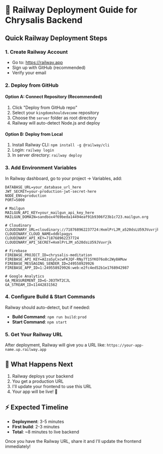 # 🚀 Railway Deployment Guide for Chrysalis Backend

## Quick Railway Deployment Steps

### 1. Create Railway Account
- Go to: https://railway.app
- Sign up with GitHub (recommended)
- Verify your email

### 2. Deploy from GitHub

#### Option A: Connect Repository (Recommended)
1. Click "Deploy from GitHub repo"
2. Select your `kingdomshouldvecome` repository
3. Choose the `server` folder as root directory
4. Railway will auto-detect Node.js and deploy

#### Option B: Deploy from Local
1. Install Railway CLI: `npm install -g @railway/cli`
2. Login: `railway login`
3. In server directory: `railway deploy`

### 3. Add Environment Variables
In Railway dashboard, go to your project → Variables, add:

```env
DATABASE_URL=your_database_url_here
JWT_SECRET=your-production-jwt-secret-here
NODE_ENV=production
PORT=5000

# Mailgun
MAILGUN_API_KEY=your_mailgun_api_key_here
MAILGUN_DOMAIN=sandbox4f69beda14494eaf91b9306f23b1c723.mailgun.org

# Cloudinary
CLOUDINARY_URL=cloudinary://718768962237724:HxmlPrLJM_a520dsLU59JVuvrjk@ddblpagys
CLOUDINARY_CLOUD_NAME=ddblpagys
CLOUDINARY_API_KEY=718768962237724
CLOUDINARY_API_SECRET=HxmlPrLJM_a520dsLU59JVuvrjk

# Firebase
FIREBASE_PROJECT_ID=chrysalis-meditation
FIREBASE_API_KEY=AIzaSyCxcwFKJQF-RNy7T1SYKO76o8c2Wy8AMuw
FIREBASE_MESSAGING_SENDER_ID=249558929926
FIREBASE_APP_ID=1:249558929926:web:e2fc4ed52b1e1768942987

# Google Analytics
GA_MEASUREMENT_ID=G-J03THT2CJL
GA_STREAM_ID=11442831562
```

### 4. Configure Build & Start Commands
Railway should auto-detect, but if needed:
- **Build Command**: `npm run build:prod`
- **Start Command**: `npm start`

### 5. Get Your Railway URL
After deployment, Railway will give you a URL like:
`https://your-app-name.up.railway.app`

## 🎯 What Happens Next
1. Railway deploys your backend
2. You get a production URL
3. I'll update your frontend to use this URL
4. Your app will be live! 🚀

## ⚡ Expected Timeline
- **Deployment**: 3-5 minutes
- **First build**: 2-3 minutes  
- **Total**: ~8 minutes to live backend

Once you have the Railway URL, share it and I'll update the frontend immediately!
